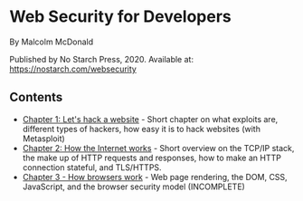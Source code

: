 # Web Security for Developers
By Malcolm McDonald

Published by No Starch Press, 2020. Available at: https://nostarch.com/websecurity

## Contents
- [Chapter 1: Let's hack a website](web_security_malcolm_mcdonald/ch01_lets_hack_a_website.md) -
  Short chapter on what exploits are, different types of hackers, how easy it is to hack websites
  (with Metasploit)
- [Chapter 2: How the Internet works](web_security_malcolm_mcdonald/ch02_how_internet_works.md) -
  Short overview on the TCP/IP stack, the make up of HTTP requests and responses, how to make an
  HTTP connection stateful, and TLS/HTTPS.
- [Chapter 3 - How browsers work](web_security_malcolm_mcdonald/ch03_how_browsers_work.md) - Web
  page rendering, the DOM, CSS, JavaScript, and the browser security model (INCOMPLETE)
